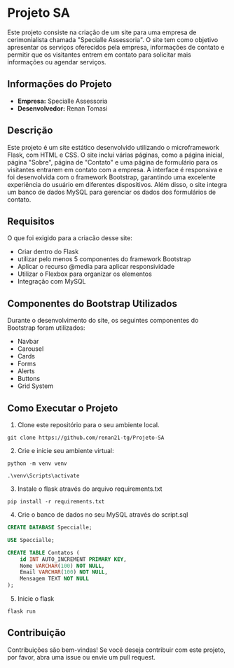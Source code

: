 # Projeto SA

Este projeto consiste na criação de um site para uma empresa de cerimonialista chamada "Specialle Assessoria". O site tem como objetivo apresentar os serviços oferecidos pela empresa, informações de contato e permitir que os visitantes entrem em contato para solicitar mais informações ou agendar serviços.

## Informações do Projeto

- **Empresa:** Specialle Assessoria
- **Desenvolvedor:** Renan Tomasi

## Descrição

Este projeto é um site estático desenvolvido utilizando o microframework Flask, com HTML e CSS. O site inclui várias páginas, como a página inicial, página "Sobre", página de "Contato" e uma página de formulário para os visitantes entrarem em contato com a empresa. A interface é responsiva e foi desenvolvida com o framework Bootstrap, garantindo uma excelente experiência do usuário em diferentes dispositivos. Além disso, o site integra um banco de dados MySQL para gerenciar os dados dos formulários de contato.

## Requisitos

O que foi exigido para a criacão desse site:

- Criar dentro do Flask
- utilizar pelo menos 5 componentes do framework Bootstrap
- Aplicar o recurso @media para aplicar responsividade
- Utilizar o Flexbox para organizar os elementos
- Integração com MySQL

## Componentes do Bootstrap Utilizados

Durante o desenvolvimento do site, os seguintes componentes do Bootstrap foram utilizados:

- Navbar
- Carousel
- Cards
- Forms
- Alerts
- Buttons
- Grid System

## Como Executar o Projeto

1. Clone este repositório para o seu ambiente local.
  ```git
  git clone https://github.com/renan21-tg/Projeto-SA
  ```
2. Crie e inicie seu ambiente virtual:
  ```shell
  python -m venv venv
  ```
  ```shell
  .\venv\Scripts\activate
  ```
3. Instale o flask através do arquivo requirements.txt
  ```shell
  pip install -r requirements.txt
  ```
4. Crie o banco de dados no seu MySQL através do script.sql
  ```sql
  CREATE DATABASE Speccialle;
  
  USE Speccialle;
  
  CREATE TABLE Contatos (
      id INT AUTO_INCREMENT PRIMARY KEY,
      Nome VARCHAR(100) NOT NULL,
      Email VARCHAR(100) NOT NULL,
      Mensagem TEXT NOT NULL
  );
  ```
5. Inicie o flask
  ```shell
  flask run
  ```
## Contribuição

Contribuições são bem-vindas! Se você deseja contribuir com este projeto, por favor, abra uma issue ou envie um pull request.
